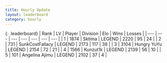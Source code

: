 ```yaml
---
title: Hourly Update
layout: leaderboard
category: hourly
---
```


{: .leaderboard}
| Rank | LV | Player | Division | Elo | Wins | Losses |
| --- | --- | --- | --- | --- | --- | --- |
| <span data-change="0">1</span> | 1874 | <span title="ID: 353063">Sktima</span> | LEGEND | <span data-change="0">2220</span> | <span data-change="0">95</span> | <span data-change="0">24</span> |
| <span data-change="0">2</span> | 731 | <span title="ID: 402846">SunkCostFallacy</span> | LEGEND | <span data-change="0">2173</span> | <span data-change="0">117</span> | <span data-change="0">38</span> |
| <span data-change="0">3</span> | 3104 | <span title="ID: 164871">Hungry YuYu</span> | LEGEND | <span data-change="1">2154</span> | <span data-change="2">72</span> | <span data-change="1">21</span> |
| <span data-change="0">4</span> | 1566 | <span title="ID: 392407">Kunzut1k</span> | LEGEND | <span data-change="17">2139</span> | <span data-change="2">56</span> | <span data-change="0">10</span> |
| <span data-change="0">5</span> | 101 | <span title="ID: 669171">Angelina Ajimu</span> | LEGEND | <span data-change="0">2102</span> | <span data-change="0">37</span> | <span data-change="0">4</span> |